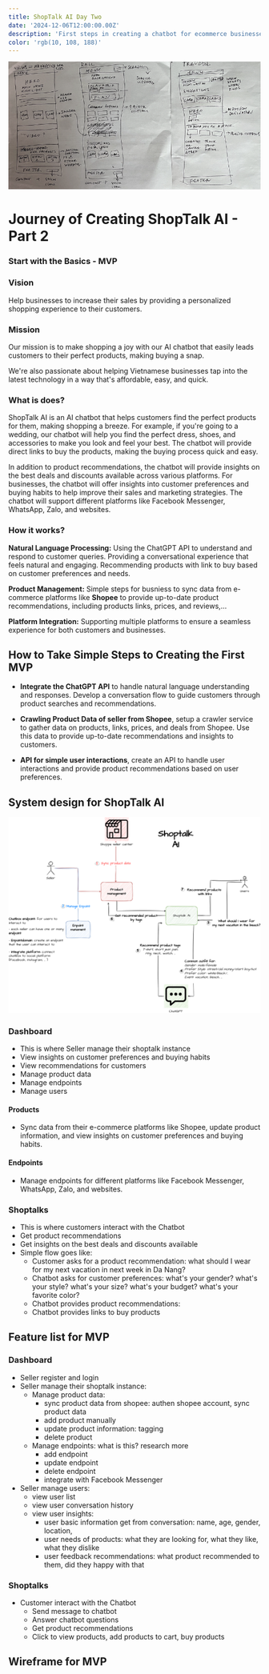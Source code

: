 ```yaml
---
title: ShopTalk AI Day Two 
date: '2024-12-06T12:00:00.00Z'
description: 'First steps in creating a chatbot for ecommerce businesses.'
color: 'rgb(10, 108, 188)'
---
```

![Frontend](./original-design.png)

# Journey of Creating ShopTalk AI - Part 2
### Start with the Basics - MVP

### Vision

Help businesses to increase their sales by providing a personalized shopping experience to their customers.

### Mission

Our mission is to make shopping a joy with our AI chatbot that easily leads customers to their perfect products, making buying a snap. 

We're also passionate about helping Vietnamese businesses tap into the latest technology in a way that's affordable, easy, and quick.

### What is does?

ShopTalk AI is an AI chatbot that helps customers find the perfect products for them, making shopping a breeze. For example, if you're going to a wedding, our chatbot will help you find the perfect dress, shoes, and accessories to make you look and feel your best. The chatbot will provide direct links to buy the products, making the buying process quick and easy.

In addition to product recommendations, the chatbot will provide insights on the best deals and discounts available across various platforms. For businesses, the chatbot will offer insights into customer preferences and buying habits to help improve their sales and marketing strategies. The chatbot will support different platforms like Facebook Messenger, WhatsApp, Zalo, and websites.

### How it works?

**Natural Language Processing:** Using the ChatGPT API to understand and respond to customer queries. Providing a conversational experience that feels natural and engaging. Recommending products with link to buy based on customer preferences and needs.

**Product Management:** Simple steps for busniess to sync data from e-commerce platforms like **Shopee** to provide up-to-date product recommendations, including products links, prices, and reviews,...

**Platform Integration:** Supporting multiple platforms to ensure a seamless experience for both customers and businesses.

## How to Take Simple Steps to Creating the First MVP

- **Integrate the ChatGPT API** to handle natural language understanding and responses.
Develop a conversation flow to guide customers through product searches and recommendations.

- **Crawling Product Data of seller from Shopee**, setup a crawler service to gather data on products, links, prices, and deals from Shopee.
Use this data to provide up-to-date recommendations and insights to customers.

- **API for simple user interactions**, create an API to handle user interactions and provide product recommendations based on user preferences.

## System design for ShopTalk AI

![Frontend](./shoptalkai.drawio.svg)

### Dashboard
- This is where Seller manage their shoptalk instance
- View insights on customer preferences and buying habits
- View recommendations for customers
- Manage product data
- Manage endpoints
- Manage users

#### Products
- Sync data from their e-commerce platforms like Shopee, update product information, and view insights on customer preferences and buying habits.

#### Endpoints
- Manage endpoints for different platforms like Facebook Messenger, WhatsApp, Zalo, and websites.

### Shoptalks
- This is where customers interact with the Chatbot
- Get product recommendations
- Get insights on the best deals and discounts available
- Simple flow goes like: 
    - Customer asks for a product recommendation: what should I wear for my next vacation in next week in Da Nang?
    - Chatbot asks for customer preferences: what's your gender? what's your style? what's your size? what's your budget? what's your favorite color?
    - Chatbot provides product recommendations: 
    - Chatbot provides links to buy products

## Feature list for MVP

### Dashboard
- Seller register and login
- Seller manage their shoptalk instance:
  - Manage product data: 
    - sync product data from shopee: authen shopee account, sync product data
    - add product manually
    - update product information: tagging
    - delete product
  - Manage endpoints: what is this? research more 
    - add endpoint
    - update endpoint
    - delete endpoint
    - integrate with Facebook Messenger 
- Seller manage users: 
  - view user list
  - view user conversation history
  - view user insights: 
    - user basic information get from conversation: name, age, gender, location,
    - user needs of products: what they are looking for, what they like, what they dislike
    - user feedback recommendations: what product recommended to them, did they happy with that
    
### Shoptalks
- Customer interact with the Chatbot
  - Send message to chatbot
  - Answer chatbot questions
  - Get product recommendations
  - Click to view products, add products to cart, buy products

## Wireframe for MVP

